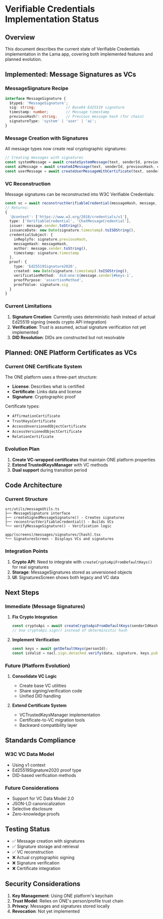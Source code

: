 # Verifiable Credentials Implementation Status

## Overview

This document describes the current state of Verifiable Credentials implementation in the Lama app, covering both implemented features and planned evolution.

## Implemented: Message Signatures as VCs

### MessageSignature Recipe

```typescript
interface MessageSignature {
  $type$: 'MessageSignature';
  sig: string;              // Base64 Ed25519 signature
  timestamp: number;        // Message timestamp
  previousHash?: string;    // Previous message hash (for chain)
  signatureType: 'system' | 'user' | 'ai';
}
```

### Message Creation with Signatures

All message types now create real cryptographic signatures:

```typescript
// Creating messages with signatures
const systemMessage = await createSystemMessage(text, senderId, previousHash, channelId, topicId);
const aiMessage = await createAIMessage(text, senderId, previousHash, channelId, topicId);
const userMessage = await createUserMessageWithCertificate(text, senderId, attachments, previousHash, channelId, topicId);
```

### VC Reconstruction

Message signatures can be reconstructed into W3C Verifiable Credentials:

```typescript
const vc = await reconstructVerifiableCredential(messageHash, message, signatureHash);
// Returns:
{
  '@context': ['https://www.w3.org/2018/credentials/v1'],
  type: ['VerifiableCredential', 'ChatMessageCredential'],
  issuer: message.sender.toString(),
  issuanceDate: new Date(signature.timestamp).toISOString(),
  credentialSubject: {
    inReplyTo: signature.previousHash,
    messageHash: messageHash,
    author: message.sender.toString(),
    timestamp: signature.timestamp
  },
  proof: {
    type: 'Ed25519Signature2020',
    created: new Date(signature.timestamp).toISOString(),
    verificationMethod: `did:one:${message.sender}#keys-1`,
    proofPurpose: 'assertionMethod',
    proofValue: signature.sig
  }
}
```

### Current Limitations

1. **Signature Creation**: Currently uses deterministic hash instead of actual Ed25519 signing (needs crypto API integration)
2. **Verification**: Trust is assumed, actual signature verification not yet implemented
3. **DID Resolution**: DIDs are constructed but not resolvable

## Planned: ONE Platform Certificates as VCs

### Current ONE Certificate System

The ONE platform uses a three-part structure:
- **License**: Describes what is certified
- **Certificate**: Links data and license
- **Signature**: Cryptographic proof

Certificate types:
- `AffirmationCertificate`
- `TrustKeysCertificate`
- `AccessUnversionedObjectCertificate`
- `AccessVersionedObjectCertificate`
- `RelationCertificate`

### Evolution Plan

1. **Create VC-wrapped certificates** that maintain ONE platform properties
2. **Extend TrustedKeysManager** with VC methods
3. **Dual support** during transition period

## Code Architecture

### Current Structure

```
src/utils/messageUtils.ts
├── MessageSignature interface
├── createSignedMessageSignature() - Creates signatures
├── reconstructVerifiableCredential() - Builds VCs
└── verifyMessageSignature() - Verification logic

app/(screens)/messages/signatures/[hash].tsx
└── SignaturesScreen - Displays VCs and signatures
```

### Integration Points

1. **Crypto API**: Need to integrate with `createCryptoApiFromDefaultKeys()` for real signatures
2. **Storage**: MessageSignatures stored as unversioned objects
3. **UI**: SignaturesScreen shows both legacy and VC data

## Next Steps

### Immediate (Message Signatures)

1. **Fix Crypto Integration**
   ```typescript
   const cryptoApi = await createCryptoApiFromDefaultKeys(senderIdHash);
   // Use cryptoApi.sign() instead of deterministic hash
   ```

2. **Implement Verification**
   ```typescript
   const keys = await getDefaultKeys(personId);
   const isValid = nacl.sign.detached.verify(data, signature, keys.publicSignKey);
   ```

### Future (Platform Evolution)

1. **Consolidate VC Logic**
   - Create base VC utilities
   - Share signing/verification code
   - Unified DID handling

2. **Extend Certificate System**
   - VCTrustedKeysManager implementation
   - Certificate-to-VC migration tools
   - Backward compatibility layer

## Standards Compliance

### W3C VC Data Model
- Using v1 context
- Ed25519Signature2020 proof type
- DID-based verification methods

### Future Considerations
- Support for VC Data Model 2.0
- JSON-LD canonicalization
- Selective disclosure
- Zero-knowledge proofs

## Testing Status

- ✅ Message creation with signatures
- ✅ Signature storage and retrieval
- ✅ VC reconstruction
- ❌ Actual cryptographic signing
- ❌ Signature verification
- ❌ Certificate integration

## Security Considerations

1. **Key Management**: Using ONE platform's keychain
2. **Trust Model**: Relies on ONE's person/profile trust chain
3. **Privacy**: Messages and signatures stored locally
4. **Revocation**: Not yet implemented